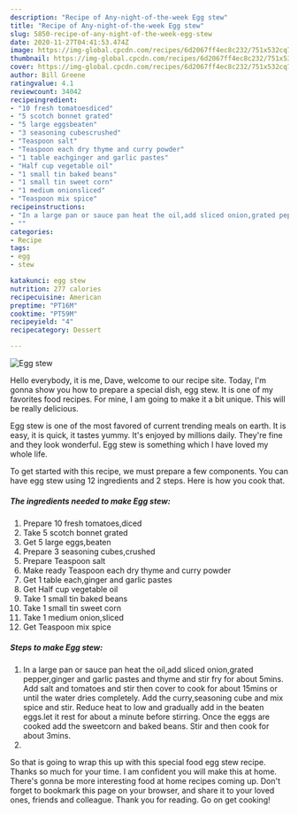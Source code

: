 ```yaml
---
description: "Recipe of Any-night-of-the-week Egg stew"
title: "Recipe of Any-night-of-the-week Egg stew"
slug: 5850-recipe-of-any-night-of-the-week-egg-stew
date: 2020-11-27T04:41:53.474Z
image: https://img-global.cpcdn.com/recipes/6d2067ff4ec8c232/751x532cq70/egg-stew-recipe-main-photo.jpg
thumbnail: https://img-global.cpcdn.com/recipes/6d2067ff4ec8c232/751x532cq70/egg-stew-recipe-main-photo.jpg
cover: https://img-global.cpcdn.com/recipes/6d2067ff4ec8c232/751x532cq70/egg-stew-recipe-main-photo.jpg
author: Bill Greene
ratingvalue: 4.1
reviewcount: 34042
recipeingredient:
- "10 fresh tomatoesdiced"
- "5 scotch bonnet grated"
- "5 large eggsbeaten"
- "3 seasoning cubescrushed"
- "Teaspoon salt"
- "Teaspoon each dry thyme and curry powder"
- "1 table eachginger and garlic pastes"
- "Half cup vegetable oil"
- "1 small tin baked beans"
- "1 small tin sweet corn"
- "1 medium onionsliced"
- "Teaspoon mix spice"
recipeinstructions:
- "In a large pan or sauce pan heat the oil,add sliced onion,grated pepper,ginger and garlic pastes and thyme and stir fry for about 5mins. Add salt and tomatoes and stir then cover to cook for about 15mins or until the water dries completely. Add the curry,seasoning cube and mix spice and stir. Reduce heat to low and gradually add in the beaten eggs.let it rest for about a minute before stirring. Once the eggs are cooked add the sweetcorn and baked beans. Stir and then cook for about 3mins."
- ""
categories:
- Recipe
tags:
- egg
- stew

katakunci: egg stew 
nutrition: 277 calories
recipecuisine: American
preptime: "PT16M"
cooktime: "PT59M"
recipeyield: "4"
recipecategory: Dessert

---
```



![Egg stew](https://img-global.cpcdn.com/recipes/6d2067ff4ec8c232/751x532cq70/egg-stew-recipe-main-photo.jpg)

Hello everybody, it is me, Dave, welcome to our recipe site. Today, I'm gonna show you how to prepare a special dish, egg stew. It is one of my favorites food recipes. For mine, I am going to make it a bit unique. This will be really delicious.



Egg stew is one of the most favored of current trending meals on earth. It is easy, it is quick, it tastes yummy. It's enjoyed by millions daily. They're fine and they look wonderful. Egg stew is something which I have loved my whole life.


To get started with this recipe, we must prepare a few components. You can have egg stew using 12 ingredients and 2 steps. Here is how you cook that.

<!--inarticleads1-->

##### The ingredients needed to make Egg stew:

1. Prepare 10 fresh tomatoes,diced
1. Take 5 scotch bonnet grated
1. Get 5 large eggs,beaten
1. Prepare 3 seasoning cubes,crushed
1. Prepare Teaspoon salt
1. Make ready Teaspoon each dry thyme and curry powder
1. Get 1 table each,ginger and garlic pastes
1. Get Half cup vegetable oil
1. Take 1 small tin baked beans
1. Take 1 small tin sweet corn
1. Take 1 medium onion,sliced
1. Get Teaspoon mix spice




<!--inarticleads2-->

##### Steps to make Egg stew:

1. In a large pan or sauce pan heat the oil,add sliced onion,grated pepper,ginger and garlic pastes and thyme and stir fry for about 5mins. Add salt and tomatoes and stir then cover to cook for about 15mins or until the water dries completely. Add the curry,seasoning cube and mix spice and stir. Reduce heat to low and gradually add in the beaten eggs.let it rest for about a minute before stirring. Once the eggs are cooked add the sweetcorn and baked beans. Stir and then cook for about 3mins.
1. 




So that is going to wrap this up with this special food egg stew recipe. Thanks so much for your time. I am confident you will make this at home. There's gonna be more interesting food at home recipes coming up. Don't forget to bookmark this page on your browser, and share it to your loved ones, friends and colleague. Thank you for reading. Go on get cooking!

